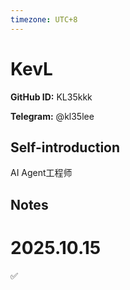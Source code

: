 ```yaml
---
timezone: UTC+8
---
```


# KevL

**GitHub ID:** KL35kkk

**Telegram:** @kl35lee

## Self-introduction

AI Agent工程师

## Notes
<!-- Content_START -->
# 2025.10.15
<!-- DAILY_CHECKIN_2025-10-15_START -->
✅
<!-- DAILY_CHECKIN_2025-10-15_END -->
<!-- Content_END -->
